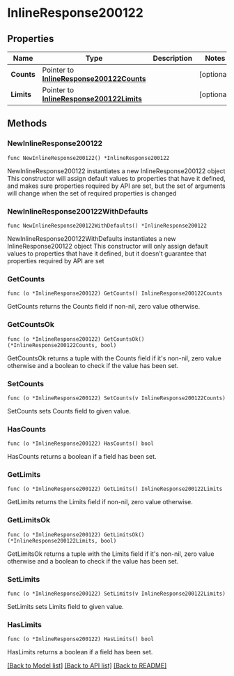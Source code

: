 # InlineResponse200122

## Properties

Name | Type | Description | Notes
------------ | ------------- | ------------- | -------------
**Counts** | Pointer to [**InlineResponse200122Counts**](InlineResponse200122Counts.md) |  | [optional] 
**Limits** | Pointer to [**InlineResponse200122Limits**](InlineResponse200122Limits.md) |  | [optional] 

## Methods

### NewInlineResponse200122

`func NewInlineResponse200122() *InlineResponse200122`

NewInlineResponse200122 instantiates a new InlineResponse200122 object
This constructor will assign default values to properties that have it defined,
and makes sure properties required by API are set, but the set of arguments
will change when the set of required properties is changed

### NewInlineResponse200122WithDefaults

`func NewInlineResponse200122WithDefaults() *InlineResponse200122`

NewInlineResponse200122WithDefaults instantiates a new InlineResponse200122 object
This constructor will only assign default values to properties that have it defined,
but it doesn't guarantee that properties required by API are set

### GetCounts

`func (o *InlineResponse200122) GetCounts() InlineResponse200122Counts`

GetCounts returns the Counts field if non-nil, zero value otherwise.

### GetCountsOk

`func (o *InlineResponse200122) GetCountsOk() (*InlineResponse200122Counts, bool)`

GetCountsOk returns a tuple with the Counts field if it's non-nil, zero value otherwise
and a boolean to check if the value has been set.

### SetCounts

`func (o *InlineResponse200122) SetCounts(v InlineResponse200122Counts)`

SetCounts sets Counts field to given value.

### HasCounts

`func (o *InlineResponse200122) HasCounts() bool`

HasCounts returns a boolean if a field has been set.

### GetLimits

`func (o *InlineResponse200122) GetLimits() InlineResponse200122Limits`

GetLimits returns the Limits field if non-nil, zero value otherwise.

### GetLimitsOk

`func (o *InlineResponse200122) GetLimitsOk() (*InlineResponse200122Limits, bool)`

GetLimitsOk returns a tuple with the Limits field if it's non-nil, zero value otherwise
and a boolean to check if the value has been set.

### SetLimits

`func (o *InlineResponse200122) SetLimits(v InlineResponse200122Limits)`

SetLimits sets Limits field to given value.

### HasLimits

`func (o *InlineResponse200122) HasLimits() bool`

HasLimits returns a boolean if a field has been set.


[[Back to Model list]](../README.md#documentation-for-models) [[Back to API list]](../README.md#documentation-for-api-endpoints) [[Back to README]](../README.md)


